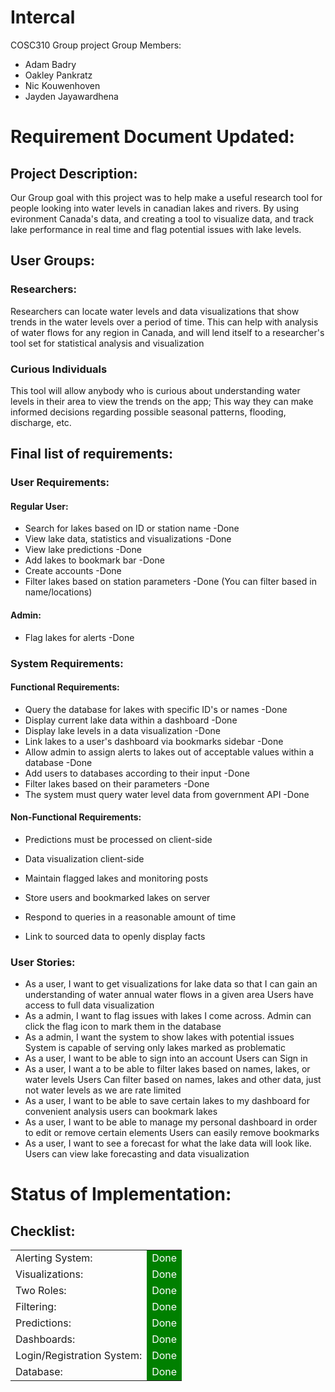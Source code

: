# Intercal
 COSC310 Group project
Group Members:
- Adam Badry
- Oakley Pankratz
- Nic Kouwenhoven
- Jayden Jayawardhena

# Requirement Document Updated:
## Project Description:
Our Group goal with this project was to help make a useful research tool for people looking into water levels in canadian lakes and rivers. By using evironment Canada's data, and creating a tool to visualize data, and track lake performance in real time and flag potential issues with lake levels.

## User Groups:
### Researchers:
Researchers can locate water levels and data visualizations that show trends in the water levels over a period of time. This can help with analysis of water flows for any region in Canada, and will lend itself to a researcher's tool set for statistical analysis and visualization

### Curious Individuals
This tool will allow anybody who is curious about understanding water levels in their area to view the trends on the app; This way they can make informed decisions regarding possible seasonal patterns, flooding, discharge, etc.

## Final list of requirements:

### User Requirements:
#### Regular User:
 - Search for lakes based on ID or station name
    -Done
 - View lake data, statistics and visualizations
    -Done
 - View lake predictions
    -Done
 - Add lakes to bookmark bar
    -Done
 - Create accounts
    -Done
 - Filter lakes based on station parameters
    -Done (You can filter based in name/locations)
#### Admin:
 - Flag lakes for alerts
    -Done
### System Requirements:
#### Functional Requirements:
 - Query the database for lakes with specific ID's or names
    -Done
 - Display current lake data within a dashboard
    -Done
 - Display lake levels in a data visualization
    -Done
 - Link lakes to a user's dashboard via bookmarks sidebar
    -Done
 - Allow admin to assign alerts to lakes out of acceptable values within a database
    -Done
 - Add users to databases according to their input
    -Done
 - Filter lakes based on their parameters
    -Done
 - The system must query water level data from government API
    -Done
#### Non-Functional Requirements:
 - Predictions must be processed on client-side
    
 - Data visualization client-side
 - Maintain flagged lakes and monitoring posts
 - Store users and bookmarked lakes on server
 - Respond to queries in a reasonable amount of time
 - Link to sourced data to openly display facts
### User Stories:
 - As a user, I want to get visualizations for lake data so that I can gain an understanding of water annual water flows in a given area
    Users have access to full data visualization
 - As a admin, I want to flag issues with lakes I come across.
    Admin can click the flag icon to mark them in the database
 - As a admin, I want the system to show lakes with potential issues
    System is capable of serving only lakes marked as problematic
 - As a user, I want to be able to sign into an account
    Users can Sign in
 - As a user, I want a to be able to filter lakes based on names, lakes, or water levels
    Users Can filter based on names, lakes and other data, just not water levels as we are rate limited
 - As a user, I want to be able to save certain lakes to my dashboard for convenient analysis
    users can bookmark lakes
 - As a user, I want to be able to manage my personal dashboard in order to edit or remove certain elements
    Users can easily remove bookmarks
 - As a user, I want to see a forecast for what the lake data will look like.
    Users can view lake forecasting and data visualization

# Status of Implementation:
## Checklist:
<table>
<tr>
<td>Alerting System:</td><td style="background-color: green; color: white;">Done</td>
</tr>
<tr>
<td>Visualizations:</td><td style="background-color: green; color: white;">Done</td>
</tr>
<tr>
<td>Two Roles:</td><td style="background-color: green; color: white;">Done</td>
</tr>
<tr>
<td>Filtering:</td><td style="background-color: green; color: white;">Done</td>
</tr>
<tr>
<td>Predictions:</td><td style="background-color: green; color: white;">Done</td>
</tr>
<tr>
<td>Dashboards:</td><td style="background-color: green; color: white;">Done</td>
</tr>
<tr>
<td>Login/Registration System:</td><td style="background-color: green; color: white;">Done</td>
</tr>
<tr>
<td>Database:</td><td style="background-color: green; color: white;">Done</td>
</tr>
</table>
